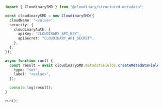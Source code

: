 <!-- Start SDK Example Usage [usage] -->
```typescript
import { CloudinarySMD } from "@cloudinary/structured-metadata";

const cloudinarySMD = new CloudinarySMD({
  cloudName: "<value>",
  security: {
    cloudinaryAuth: {
      apiKey: "CLOUDINARY_API_KEY",
      apiSecret: "CLOUDINARY_API_SECRET",
    },
  },
});

async function run() {
  const result = await cloudinarySMD.metadataFields.createMetadataField({
    type: "set",
    label: "<value>",
  });

  console.log(result);
}

run();

```
<!-- End SDK Example Usage [usage] -->